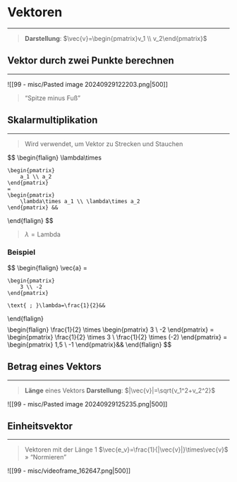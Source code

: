 # Vektoren
___
> **Darstellung**: $\vec{v}=\begin{pmatrix}v_1 \\ v_2\end{pmatrix}$
## Vektor durch zwei Punkte berechnen
___
![[99 - misc/Pasted image 20240929122203.png|500]]
> “Spitze minus Fuß”
## Skalarmultiplikation
___
> Wird verwendet, um Vektor zu Strecken und Stauchen

$$
\begin{flalign}
	\lambda\times
	
	\begin{pmatrix}
		a_1 \\ a_2
	\end{pmatrix}
	=
	\begin{pmatrix}
		\lambda\times a_1 \\ \lambda\times a_2
	\end{pmatrix} &&
\end{flalign}
$$
> $\lambda=\text{Lambda}$
### Beispiel
$$
\begin{flalign}
	\vec{a} =
	
	\begin{pmatrix}
		3 \\ -2
	\end{pmatrix}
	
	\text{ ; }\lambda=\frac{1}{2}&&
\end{flalign}
$$
$$
\begin{flalign}
	\frac{1}{2} \times
	\begin{pmatrix}
		3 \\ -2
	\end{pmatrix}
	=
	\begin{pmatrix}
		\frac{1}{2} \times 3 \\
		\frac{1}{2} \times (-2)
	\end{pmatrix}
	=
	\begin{pmatrix}
		1,5 \\ -1
	\end{pmatrix}&&
\end{flalign}
$$
## Betrag eines Vektors
___
> **Länge** eines Vektors
> **Darstellung**: $|\vec{v}|=\sqrt{v_1^2+v_2^2}$

![[99 - misc/Pasted image 20240929125235.png|500]]
## Einheitsvektor
___
> Vektoren mit der Länge $1$
> $\vec{e_v}=\frac{1}{|\vec{v}|}\times\vec{v}$
> » “Normieren”

![[99 - misc/videoframe_162647.png|500]]
